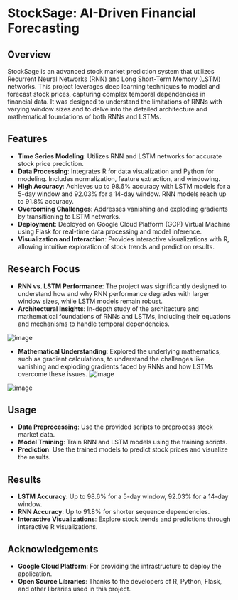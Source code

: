# StockSage: AI-Driven Financial Forecasting

## Overview
StockSage is an advanced stock market prediction system that utilizes Recurrent Neural Networks (RNN) and Long Short-Term Memory (LSTM) networks. This project leverages deep learning techniques to model and forecast stock prices, capturing complex temporal dependencies in financial data. It was designed to understand the limitations of RNNs with varying window sizes and to delve into the detailed architecture and mathematical foundations of both RNNs and LSTMs.

## Features
- **Time Series Modeling**: Utilizes RNN and LSTM networks for accurate stock price prediction.
- **Data Processing**: Integrates R for data visualization and Python for modeling. Includes normalization, feature extraction, and windowing.
- **High Accuracy**: Achieves up to 98.6% accuracy with LSTM models for a 5-day window and 92.03% for a 14-day window. RNN models reach up to 91.8% accuracy.
- **Overcoming Challenges**: Addresses vanishing and exploding gradients by transitioning to LSTM networks.
- **Deployment**: Deployed on Google Cloud Platform (GCP) Virtual Machine using Flask for real-time data processing and model inference.
- **Visualization and Interaction**: Provides interactive visualizations with R, allowing intuitive exploration of stock trends and prediction results.

## Research Focus
- **RNN vs. LSTM Performance**: The project was significantly designed to understand how and why RNN performance degrades with larger window sizes, while LSTM models remain robust.
- **Architectural Insights**: In-depth study of the architecture and mathematical foundations of RNNs and LSTMs, including their equations and mechanisms to handle temporal dependencies.
  
![image](https://github.com/soniaditi098/AI-Driven-Financial-Forecasting/assets/41970334/d4ebfa44-4c4b-4acf-9b61-0f9f16d59445)

- **Mathematical Understanding**: Explored the underlying mathematics, such as gradient calculations, to understand the challenges like vanishing and exploding gradients faced by RNNs and how LSTMs overcome these issues.
![image](https://github.com/soniaditi098/AI-Driven-Financial-Forecasting/assets/41970334/e540163a-4d9b-45f1-afc5-ad348b1aa233)

![image](https://github.com/soniaditi098/AI-Driven-Financial-Forecasting/assets/41970334/dd138535-4154-47c5-a282-bec204c0ec60)


## Usage
- **Data Preprocessing**: Use the provided scripts to preprocess stock market data.
- **Model Training**: Train RNN and LSTM models using the training scripts.
- **Prediction**: Use the trained models to predict stock prices and visualize the results.

## Results
- **LSTM Accuracy**: Up to 98.6% for a 5-day window, 92.03% for a 14-day window.
- **RNN Accuracy**: Up to 91.8% for shorter sequence dependencies.
- **Interactive Visualizations**: Explore stock trends and predictions through interactive R visualizations.

## Acknowledgements
- **Google Cloud Platform**: For providing the infrastructure to deploy the application.
- **Open Source Libraries**: Thanks to the developers of R, Python, Flask, and other libraries used in this project.
